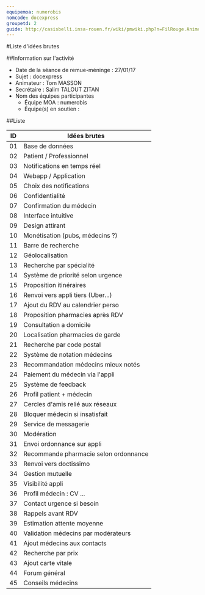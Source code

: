 ```yaml
---
equipemoa: numerobis
nomcode: docexpress
groupetd: 2
guide: http://casisbelli.insa-rouen.fr/wiki/pmwiki.php?n=FilRouge.AnimerRemueMeninge
---
```


#Liste d'idées brutes

##Information sur l'activité
- Date de la séance de remue-méninge : 27/01/17
- Sujet : docexpress
- Animateur : Tom MASSON
- Secrétaire : Salim TALOUT ZITAN
- Nom des équipes participantes
  - Équipe MOA : numerobis
  - Équipe(s) en soutien :

##Liste

| ID 	| Idées brutes                	        |
|-------|---------------------------------------|
| 01 	| Base de données             	        |
| 02 	| Patient / Professionnel    	        |
| 03 	| Notifications en temps réel           |
| 04 	| Webapp / Application         	        |
| 05	| Choix des notifications   	        |
| 06    | Confidentialité                       |
| 07    | Confirmation du médecin               |
| 08    | Interface intuitive                   |
| 09    | Design attirant                       |
| 10    | Monétisation (pubs, médecins ?)       |
| 11    | Barre de recherche                    |
| 12    | Géolocalisation                       |
| 13    | Recherche par spécialité              |
| 14    | Système de priorité selon urgence     |
| 15    | Proposition itinéraires               |
| 16    | Renvoi vers appli tiers (Uber...)     |
| 17    | Ajout du RDV au calendrier perso      |
| 18    | Proposition pharmacies après RDV      |
| 19    | Consultation a domicile               |
| 20    | Localisation pharmacies de garde      |
| 21    | Recherche par code postal             |
| 22    | Système de notation médecins          |
| 23    | Recommandation médecins mieux notés   |
| 24    | Paiement du médecin via l'appli       |
| 25    | Système de feedback                   |
| 26    | Profil patient + médecin              |
| 27    | Cercles d'amis relié aux réseaux      |
| 28    | Bloquer médecin si insatisfait        |
| 29    | Service de messagerie                 |
| 30    | Modération                            |
| 31    | Envoi ordonnance sur appli            |
| 32    | Recommande pharmacie selon ordonnance |
| 33    | Renvoi vers doctissimo                |
| 34    | Gestion mutuelle                      |
| 35    | Visibilité appli                      |
| 36    | Profil médecin : CV ...               |
| 37    | Contact urgence si besoin             |
| 38    | Rappels avant RDV                     |
| 39    | Estimation attente moyenne            |
| 40    | Validation médecins par modérateurs   |
| 41    | Ajout médecins aux contacts           |
| 42    | Recherche par prix                    |
| 43    | Ajout carte vitale                    |
| 44    | Forum général                         |
| 45    | Conseils médecins                     |
